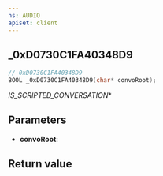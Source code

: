 ```yaml
---
ns: AUDIO
apiset: client
---
```

## _0xD0730C1FA40348D9

```c
// 0xD0730C1FA40348D9
BOOL _0xD0730C1FA40348D9(char* convoRoot);
```

_IS_SCRIPTED_CONVERSATION_*

## Parameters
* **convoRoot**:

## Return value